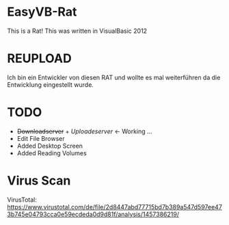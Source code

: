 EasyVB-Rat
==========

This is a Rat! This was written in VisualBasic 2012

REUPLOAD
========

Ich bin ein Entwickler von diesen RAT und wollte es mal weiterführen da die Entwicklung eingestellt wurde.


TODO
====

- ~~Downloadserver~~ + _Uploadeserver_ <- Working ...
- Edit File Browser
- Added Desktop Screen
- Added Reading Volumes


Virus Scan
==========

VirusTotal: https://www.virustotal.com/de/file/2d8447abd77715bd7b389a547d597ee473b745e04793cca0e59ecdeda0d9d81f/analysis/1457386219/